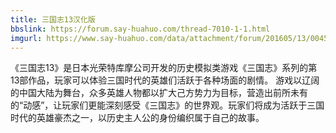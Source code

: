 ```yaml
---
title: 三国志13汉化版
bbslink: https://forum.say-huahuo.com/thread-7010-1-1.html
imgurl: https://www.say-huahuo.com/data/attachment/forum/201605/13/004536s60exsxh0h0o2jim.jpg
---
```


《三国志13》是日本光荣特库摩公司开发的历史模拟类游戏《三国志》系列的第13部作品，玩家可以体验三国时代的英雄们活跃于各种场面的剧情。
游戏以辽阔的中国大陆为舞台，众多英雄人物都以扩大己方势力为目标，营造出前所未有的“动感”，让玩家们更能深刻感受《三国志》的世界观。玩家们将成为活跃于三国时代的英雄豪杰之一，以历史主人公的身份编织属于自己的故事。<!--more-->
